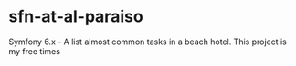 # sfn-at-al-paraiso
Symfony 6.x - A list almost common tasks in a beach hotel. This project is my free times
